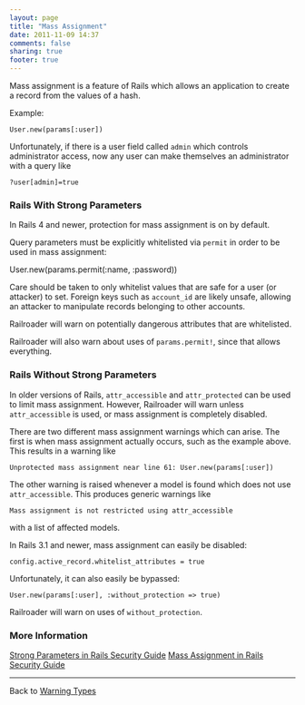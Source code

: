 ```yaml
---
layout: page
title: "Mass Assignment"
date: 2011-11-09 14:37
comments: false
sharing: true
footer: true
---
```


Mass assignment is a feature of Rails which allows an application to create a record from the values of a hash.

Example:

    User.new(params[:user])

Unfortunately, if there is a user field called `admin` which controls administrator access, now any user can make themselves an administrator with a query like

    ?user[admin]=true

### Rails With Strong Parameters

In Rails 4 and newer, protection for mass assignment is on by default.

Query parameters must be explicitly whitelisted via `permit` in order to be used in mass assignment:

   User.new(params.permit(:name, :password))

Care should be taken to only whitelist values that are safe for a user (or attacker) to set. Foreign keys such as `account_id` are likely unsafe, allowing an attacker to manipulate records belonging to other accounts.

Railroader will warn on potentially dangerous attributes that are whitelisted.

Railroader will also warn about uses of `params.permit!`, since that allows everything.


### Rails Without Strong Parameters

In older versions of Rails, `attr_accessible` and `attr_protected` can be used to limit mass assignment.
However, Railroader will warn unless `attr_accessible` is used, or mass assignment is completely disabled.

There are two different mass assignment warnings which can arise. The first is when mass assignment actually occurs, such as the example above. This results in a warning like

    Unprotected mass assignment near line 61: User.new(params[:user])

The other warning is raised whenever a model is found which does not use `attr_accessible`. This produces generic warnings like

    Mass assignment is not restricted using attr_accessible

with a list of affected models.

In Rails 3.1 and newer, mass assignment can easily be disabled:

    config.active_record.whitelist_attributes = true

Unfortunately, it can also easily be bypassed:

    User.new(params[:user], :without_protection => true)

Railroader will warn on uses of `without_protection`.

### More Information

[Strong Parameters in Rails Security Guide](http://edgeguides.rubyonrails.org/action_controller_overview.html#strong-parameters)
[Mass Assignment in Rails Security Guide](http://guides.rubyonrails.org/v3.2.8/security.html#mass-assignment)

---

Back to [Warning Types](/docs/warning_types)
